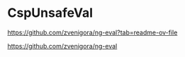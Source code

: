 # CspUnsafeVal

https://github.com/zvenigora/ng-eval?tab=readme-ov-file

https://github.com/zvenigora/ng-eval 